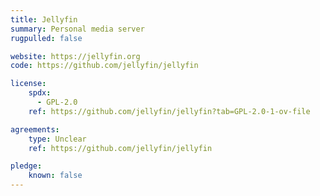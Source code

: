 ```yaml
---
title: Jellyfin
summary: Personal media server
rugpulled: false

website: https://jellyfin.org
code: https://github.com/jellyfin/jellyfin

license:
    spdx:
      - GPL-2.0
    ref: https://github.com/jellyfin/jellyfin?tab=GPL-2.0-1-ov-file

agreements:
    type: Unclear
    ref: https://github.com/jellyfin/jellyfin

pledge:
    known: false
---
```


